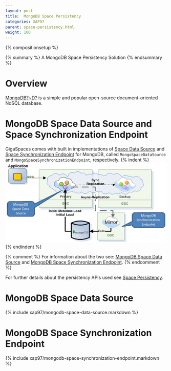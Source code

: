 ```yaml
---
layout: post
title:  MongoDB Space Persistency
categories: XAP97
parent: space-persistency.html
weight: 100
---
```


{% compositionsetup %}

{% summary %} A MongoDB Space Persistency Solution {% endsummary %}

# Overview

[MongoDB?~D?](http://www.mongodb.org/) is a simple and popular open-source document-oriented NoSQL database.


# MongoDB Space Data Source and Space Synchronization Endpoint

GigaSpaces comes with built in implementations of [Space Data Source](./space-data-source-api.html) and [Space Synchronization Endpoint](./space-synchronization-endpoint-api.html)
 for MongoDB, called `MongoSpaceDataSource` and `MongoSpaceSynchronizationEndpoint`, respectively.
{% indent %}
![mongodbPersistence.jpg.jpg](/attachment_files/mongodbPersistence.jpg)
{% endindent %}

{% comment %}
For information about the two see: [MongoDB Space Data Source](./mongodb-space-data-source.html) and [MongoDB Space Synchronization Endpoint](./mongodb-space-synchronization-endpoint.html).
{% endcomment %}

For further details about the persistency APIs used see [Space Persistency](./space-persistency.html).

# MongoDB Space Data Source

{% include xap97/mongodb-space-data-source.markdown %}

# MongoDB Space Synchronization Endpoint

{% include xap97/mongodb-space-synchronization-endpoint.markdown %}

